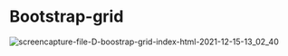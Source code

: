 # Bootstrap-grid
![screencapture-file-D-boostrap-grid-index-html-2021-12-15-13_02_40](https://user-images.githubusercontent.com/91652722/146143153-d5342d06-9d80-491d-b245-e425665faf85.png)
